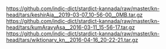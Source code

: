 https://github.com/indic-dict/stardict-kannada/raw/master/kn-head/tars/keshirAja__2019-03-07_10-56-00__0MB.tar.gz
https://github.com/indic-dict/stardict-kannada/raw/master/kn-head/tars/kumAravyAsa__2016-03-11_15-56-17.tar.gz
https://github.com/indic-dict/stardict-kannada/raw/master/kn-head/tars/wiktionary_kn__2016-04-16_20-22-21.tar.gz
